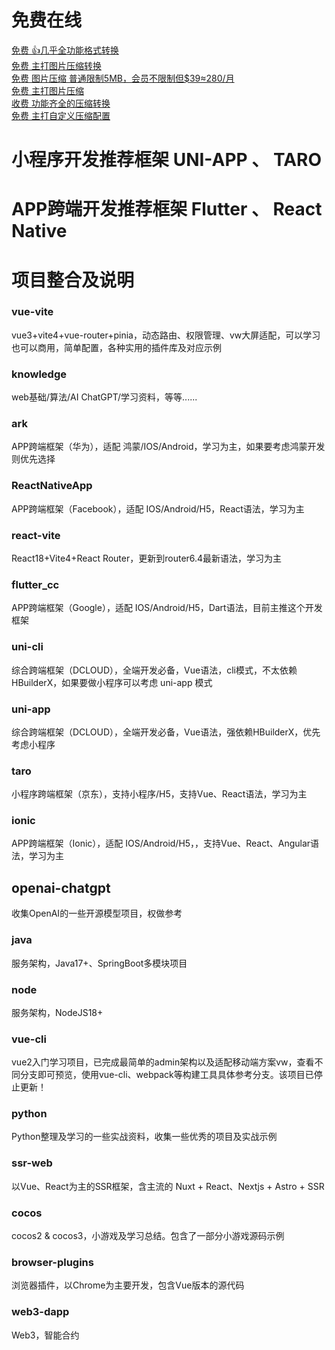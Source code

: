 # 免费在线
[免费 👍几乎全功能格式转换](https://convertio.co/zh/) \
[免费 主打图片压缩转换](https://docsmall.com/) \
[免费 图片压缩 普通限制5MB，会员不限制但$39≈280/月](https://tinypng.com/) \
[免费 主打图片压缩](https://www.iloveimg.com/zh-cn) \
[收费 功能齐全的压缩转换](https://www.yasuotu.com/) \
[免费 主打自定义压缩配置](https://www.img2go.com/zh)
[]()


# 小程序开发推荐框架 UNI-APP 、 TARO
# APP跨端开发推荐框架 Flutter 、 React Native

# 项目整合及说明
### vue-vite
vue3+vite4+vue-router+pinia，动态路由、权限管理、vw大屏适配，可以学习也可以商用，简单配置，各种实用的插件库及对应示例
### knowledge
web基础/算法/AI ChatGPT/学习资料，等等......
### ark
APP跨端框架（华为），适配 鸿蒙/IOS/Android，学习为主，如果要考虑鸿蒙开发则优先选择
### ReactNativeApp
APP跨端框架（Facebook），适配 IOS/Android/H5，React语法，学习为主
### react-vite
React18+Vite4+React Router，更新到router6.4最新语法，学习为主
### flutter_cc
APP跨端框架（Google），适配 IOS/Android/H5，Dart语法，目前主推这个开发框架
### uni-cli
综合跨端框架（DCLOUD），全端开发必备，Vue语法，cli模式，不太依赖HBuilderX，如果要做小程序可以考虑 uni-app 模式
### uni-app
综合跨端框架（DCLOUD），全端开发必备，Vue语法，强依赖HBuilderX，优先考虑小程序
### taro
小程序跨端框架（京东），支持小程序/H5，支持Vue、React语法，学习为主
### ionic
APP跨端框架（Ionic），适配 IOS/Android/H5，，支持Vue、React、Angular语法，学习为主
## openai-chatgpt
收集OpenAI的一些开源模型项目，权做参考
### java
服务架构，Java17+、SpringBoot多模块项目
### node
服务架构，NodeJS18+
### vue-cli
vue2入门学习项目，已完成最简单的admin架构以及适配移动端方案vw，查看不同分支即可预览，使用vue-cli、webpack等构建工具具体参考分支。该项目已停止更新！
### python
Python整理及学习的一些实战资料，收集一些优秀的项目及实战示例
### ssr-web
以Vue、React为主的SSR框架，含主流的 Nuxt + React、Nextjs + Astro + SSR
### cocos
cocos2 & cocos3，小游戏及学习总结。包含了一部分小游戏源码示例
### browser-plugins
浏览器插件，以Chrome为主要开发，包含Vue版本的源代码
### web3-dapp
Web3，智能合约

